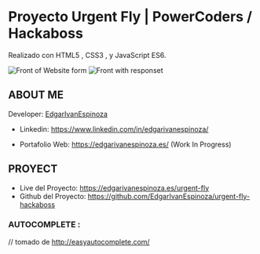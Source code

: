 
# Proyecto Urgent Fly | PowerCoders / Hackaboss
Realizado con HTML5 , CSS3 , y JavaScript ES6.

![Front of Website form](https://user-images.githubusercontent.com/70327942/166500076-e2710e6d-e956-4377-9049-032105b746f8.png)
![Front with responset](https://user-images.githubusercontent.com/70327942/166500091-2b5b7a70-59ca-4cf4-80fc-3e05d2fcaee1.png)

## ABOUT ME

Developer: [EdgarIvanEspinoza](https://github.com/EdgarIvanEspinoza)
- Linkedin: https://www.linkedin.com/in/edgarivanespinoza/

- Portafolio Web: https://edgarivanespinoza.es/ (Work In Progress)

## PROYECT

- Live del Proyecto: https://edgarivanespinoza.es/urgent-fly
- Github del Proyecto: https://github.com/EdgarIvanEspinoza/urgent-fly-hackaboss

### AUTOCOMPLETE :
// tomado de http://easyautocomplete.com/


